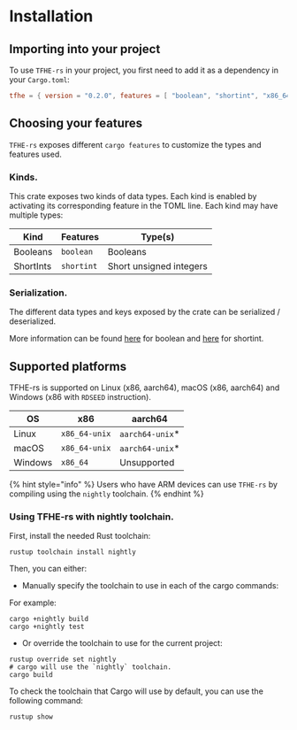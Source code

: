 # Installation

## Importing into your project

To use `TFHE-rs` in your project, you first need to add it as a dependency in your `Cargo.toml`:

```toml
tfhe = { version = "0.2.0", features = [ "boolean", "shortint", "x86_64-unix" ] }
```

## Choosing your features

`TFHE-rs` exposes different `cargo features` to customize the types and features used.

### Kinds.

This crate exposes two kinds of data types. Each kind is enabled by activating its corresponding feature in the TOML line. Each kind may have multiple types:

| Kind      | Features   | Type(s)                 |
| --------- | ---------- | ----------------------- |
| Booleans  | `boolean`  | Booleans                |
| ShortInts | `shortint` | Short unsigned integers |

### Serialization.

The different data types and keys exposed by the crate can be serialized / deserialized.

More information can be found [here](../Booleans/serialization.md) for boolean and [here](../shortint/serialization.md) for shortint.

## Supported platforms

TFHE-rs is supported on Linux (x86, aarch64), macOS (x86, aarch64) and Windows (x86 with `RDSEED` instruction).

| OS      | x86           | aarch64          |
| ------- | ------------- | ---------------- |
| Linux   | `x86_64-unix` | `aarch64-unix`\* |
| macOS   | `x86_64-unix` | `aarch64-unix`\* |
| Windows | `x86_64`      | Unsupported      |

{% hint style="info" %}
Users who have ARM devices can use `TFHE-rs` by compiling using the `nightly` toolchain.
{% endhint %}

### Using TFHE-rs with nightly toolchain.

First, install the needed Rust toolchain:

```shell
rustup toolchain install nightly
```

Then, you can either:

* Manually specify the toolchain to use in each of the cargo commands:

For example:

```shell
cargo +nightly build
cargo +nightly test
```

* Or override the toolchain to use for the current project:

```shell
rustup override set nightly
# cargo will use the `nightly` toolchain.
cargo build
```

To check the toolchain that Cargo will use by default, you can use the following command:

```shell
rustup show
```
